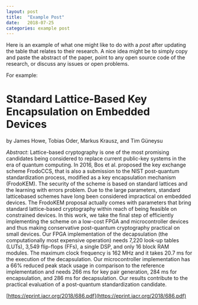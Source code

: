 ```yaml
---
layout: post
title:  "Example Post"
date:   2018-07-25
categories: example post
---
```


Here is an example of what one might like to do with a _post_ after updating the table that relates to their research. A nice idea might be to simply copy and paste the abstract of the paper, point to any open source code of the research, or discuss any issues or open problems.

For example:

# Standard Lattice-Based Key Encapsulation on Embedded Devices
 by James Howe, Tobias Oder, Markus Krausz, and Tim Güneysu

*Abstract*: Lattice-based cryptography is one of the most promising candidates being
considered to replace current public-key systems in the era of quantum computing. In
2016, Bos et al. proposed the key exchange scheme FrodoCCS, that is also a submission
to the NIST post-quantum standardization process, modified as a key encapsulation
mechanism (FrodoKEM). The security of the scheme is based on standard lattices
and the learning with errors problem. Due to the large parameters, standard latticebased
schemes have long been considered impractical on embedded devices. The
FrodoKEM proposal actually comes with parameters that bring standard lattice-based
cryptography within reach of being feasible on constrained devices. In this work, we
take the final step of efficiently implementing the scheme on a low-cost FPGA and
microcontroller devices and thus making conservative post-quantum cryptography
practical on small devices. Our FPGA implementation of the decapsulation (the
computationally most expensive operation) needs 7,220 look-up tables (LUTs), 3,549
flip-flops (FFs), a single DSP, and only 16 block RAM modules. The maximum clock
frequency is 162 MHz and it takes 20.7 ms for the execution of the decapsulation. Our
microcontroller implementation has a 66% reduced peak stack usage in comparison
to the reference implementation and needs 266 ms for key pair generation, 284 ms for
encapsulation, and 286 ms for decapsulation. Our results contribute to the practical
evaluation of a post-quantum standardization candidate.

[https://eprint.iacr.org/2018/686.pdf](https://eprint.iacr.org/2018/686.pdf)

